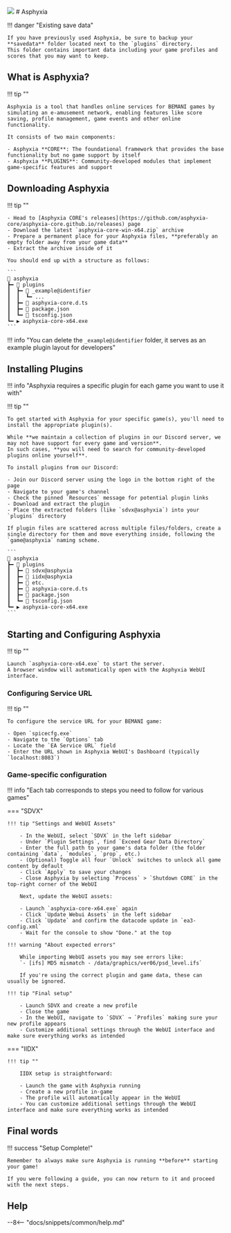 <img class="header-logo" src="/img/extras/asphyxia/logo.webp">
# Asphyxia

!!! danger "Existing save data"

    If you have previously used Asphyxia, be sure to backup your **savedata** folder located next to the `plugins` directory.  
    This folder contains important data including your game profiles and scores that you may want to keep.

## What is Asphyxia?

!!! tip ""

    Asphyxia is a tool that handles online services for BEMANI games by simulating an e-amusement network, enabling features like score saving, profile management, game events and other online functionality.

    It consists of two main components:

    - Asphyxia **CORE**: The foundational framework that provides the base functionality but no game support by itself
    - Asphyxia **PLUGINS**: Community-developed modules that implement game-specific features and support

## Downloading Asphyxia

!!! tip ""

    - Head to [Asphyxia CORE's releases](https://github.com/asphyxia-core/asphyxia-core.github.io/releases) page
    - Download the latest `asphyxia-core-win-x64.zip` archive
    - Prepare a permanent place for your Asphyxia files, **preferably an empty folder away from your game data**
    - Extract the archive inside of it

    You should end up with a structure as follows:

    ```
    📂 asphyxia
    ┣━ 📂 plugins
    ┃  ┣━ 📂 _example@identifier
    ┃  ┃  ┗━ ...
    ┃  ┣━ 📄 asphyxia-core.d.ts
    ┃  ┣━ 📄 package.json
    ┃  ┗━ 📄 tsconfig.json
    ┗━ ▶️ asphyxia-core-x64.exe
    ```

!!! info "You can delete the `_example@identifier` folder, it serves as an example plugin layout for developers"

## Installing Plugins

!!! info "Asphyxia requires a specific plugin for each game you want to use it with"

!!! tip ""

    To get started with Asphyxia for your specific game(s), you'll need to install the appropriate plugin(s).

    While **we maintain a collection of plugins in our Discord server, we may not have support for every game and version**.  
    In such cases, **you will need to search for community-developed plugins online yourself**.

    To install plugins from our Discord:

    - Join our Discord server using the logo in the bottom right of the page
    - Navigate to your game's channel
    - Check the pinned `Resources` message for potential plugin links
    - Download and extract the plugin
    - Place the extracted folders (like `sdvx@asphyxia`) into your `plugins` directory

    If plugin files are scattered across multiple files/folders, create a single directory for them and move everything inside, following the `game@asphyxia` naming scheme.

    ```
    📂 asphyxia
    ┣━ 📂 plugins
    ┃  ┣━ 📂 sdvx@asphyxia
    ┃  ┣━ 📂 iidx@asphyxia
    ┃  ┣━ 📂 etc.
    ┃  ┣━ 📄 asphyxia-core.d.ts
    ┃  ┣━ 📄 package.json
    ┃  ┗━ 📄 tsconfig.json
    ┗━ ▶️ asphyxia-core-x64.exe
    ```

## Starting and Configuring Asphyxia

!!! tip ""

    Launch `asphyxia-core-x64.exe` to start the server.  
    A browser window will automatically open with the Asphyxia WebUI interface.

### Configuring Service URL

!!! tip ""

    To configure the service URL for your BEMANI game:

    - Open `spicecfg.exe`
    - Navigate to the `Options` tab
    - Locate the `EA Service URL` field
    - Enter the URL shown in Asphyxia WebUI's Dashboard (typically `localhost:8083`)

### Game-specific configuration

!!! info "Each tab corresponds to steps you need to follow for various games"

=== "SDVX"

    !!! tip "Settings and WebUI Assets"

        - In the WebUI, select `SDVX` in the left sidebar
        - Under `Plugin Settings`, find `Exceed Gear Data Directory`
        - Enter the full path to your game's data folder (the folder containing `data`, `modules`, `prop`, etc.)
        - (Optional) Toggle all four `Unlock` switches to unlock all game content by default
        - Click `Apply` to save your changes
        - Close Asphyxia by selecting `Process` > `Shutdown CORE` in the top-right corner of the WebUI

        Next, update the WebUI assets:

        - Launch `asphyxia-core-x64.exe` again
        - Click `Update Webui Assets` in the left sidebar
        - Click `Update` and confirm the datacode update in `ea3-config.xml`
        - Wait for the console to show "Done." at the top

    !!! warning "About expected errors"

        While importing WebUI assets you may see errors like:  
        `- [ifs] MD5 mismatch - /data/graphics/ver06/psd_level.ifs`  
        
        If you're using the correct plugin and game data, these can usually be ignored.

    !!! tip "Final setup"

        - Launch SDVX and create a new profile
        - Close the game
        - In the WebUI, navigate to `SDVX` → `Profiles` making sure your new profile appears
        - Customize additional settings through the WebUI interface and make sure everything works as intended

=== "IIDX"

    !!! tip ""

        IIDX setup is straightforward:

        - Launch the game with Asphyxia running
        - Create a new profile in-game
        - The profile will automatically appear in the WebUI
        - You can customize additional settings through the WebUI interface and make sure everything works as intended

## Final words

!!! success "Setup Complete!"

    Remember to always make sure Asphyxia is running **before** starting your game!

    If you were following a guide, you can now return to it and proceed with the next steps.

## Help

--8<-- "docs/snippets/common/help.md"